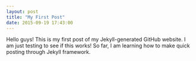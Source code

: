 ```yaml
---
layout: post
title: "My First Post"
date: 2015-09-19 17:43:00
---
```


Hello guys! This is my first post of my Jekyll-generated GitHub website. I am just testing to see if this works! So far, I am learning how to make quick posting through Jekyll framework. 